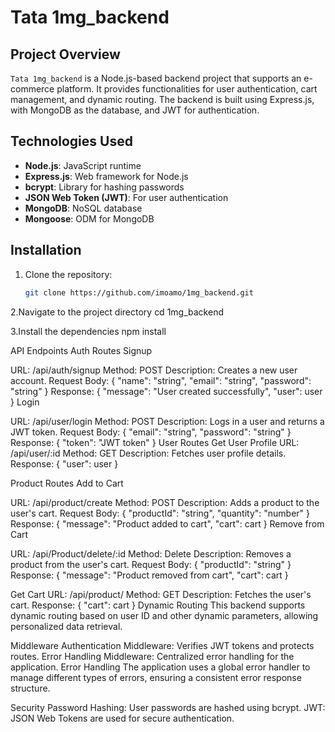 # Tata 1mg_backend

## Project Overview
`Tata 1mg_backend` is a Node.js-based backend project that supports an e-commerce platform. It provides functionalities for user authentication, cart management, and dynamic routing. The backend is built using Express.js, with MongoDB as the database, and JWT for authentication.

## Technologies Used
- **Node.js**: JavaScript runtime
- **Express.js**: Web framework for Node.js
- **bcrypt**: Library for hashing passwords
- **JSON Web Token (JWT)**: For user authentication
- **MongoDB**: NoSQL database
- **Mongoose**: ODM for MongoDB

## Installation
1. Clone the repository:
   ```bash
   git clone https://github.com/imoamo/1mg_backend.git

2.Navigate to the project directory
cd 1mg_backend

3.Install the dependencies
npm install

API Endpoints
Auth Routes
Signup

URL: /api/auth/signup
Method: POST
Description: Creates a new user account.
Request Body: { "name": "string", "email": "string", "password": "string" }
Response: { "message": "User created successfully", "user": user }
Login

URL: /api/user/login
Method: POST
Description: Logs in a user and returns a JWT token.
Request Body: { "email": "string", "password": "string" }
Response: { "token": "JWT token" }
User Routes
Get User Profile
URL: /api/user/:id
Method: GET
Description: Fetches user profile details.
Response: { "user": user }

Product Routes
Add to Cart

URL: /api/product/create
Method: POST
Description: Adds a product to the user's cart.
Request Body: { "productId": "string", "quantity": "number" }
Response: { "message": "Product added to cart", "cart": cart }
Remove from Cart

URL: /api/Product/delete/:id
Method: Delete
Description: Removes a product from the user's cart.
Request Body: { "productId": "string" }
Response: { "message": "Product removed from cart", "cart": cart }

Get Cart
URL: /api/product/
Method: GET
Description: Fetches the user's cart.
Response: { "cart": cart }
Dynamic Routing
This backend supports dynamic routing based on user ID and other dynamic parameters, allowing personalized data retrieval.

Middleware
Authentication Middleware: Verifies JWT tokens and protects routes.
Error Handling Middleware: Centralized error handling for the application.
Error Handling
The application uses a global error handler to manage different types of errors, ensuring a consistent error response structure.

Security
Password Hashing: User passwords are hashed using bcrypt.
JWT: JSON Web Tokens are used for secure authentication.
